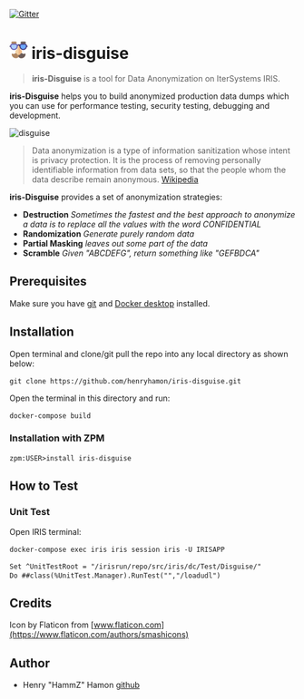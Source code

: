 [![Gitter](https://img.shields.io/badge/Available%20on-Intersystems%20Open%20Exchange-00b2a9.svg)](https://openexchange.intersystems.com/package/iris-disguise)

# ![Iris Disguise](assets/fake.png?raw=true) iris-disguise

> **iris-Disguise** is a tool for Data Anonymization on IterSystems IRIS.

**iris-Disguise** helps you to build anonymized production data dumps which you can use for performance testing, security testing, debugging and development.

![disguise](https://media.giphy.com/media/3oEjHPuFDT0CpthWCY/giphy.gif)

> Data anonymization is a type of information sanitization whose intent is privacy protection. It is the process of removing personally identifiable information from data sets, so that the people whom the data describe remain anonymous. [Wikipedia](https://en.wikipedia.org/wiki/Data_anonymization)

**iris-Disguise** provides a set of anonymization strategies:
* **Destruction**  _Sometimes the fastest and the best approach to anonymize a data is to replace all the values with the word CONFIDENTIAL_
* **Randomization** _Generate purely random data_
* **Partial Masking** _leaves out some part of the data_
* **Scramble** _Given "ABCDEFG", return something like "GEFBDCA"_


## Prerequisites
Make sure you have [git](https://git-scm.com/book/en/v2/Getting-Started-Installing-Git) and [Docker desktop](https://www.docker.com/products/docker-desktop) installed.

## Installation

Open terminal and clone/git pull the repo into any local directory as shown below:

```
git clone https://github.com/henryhamon/iris-disguise.git
```

Open the terminal in this directory and run:

```
docker-compose build
```

### Installation with ZPM

```
zpm:USER>install iris-disguise
```

## How to Test

### Unit Test

Open IRIS terminal:

```
docker-compose exec iris iris session iris -U IRISAPP
```

```
Set ^UnitTestRoot = "/irisrun/repo/src/iris/dc/Test/Disguise/"
Do ##class(%UnitTest.Manager).RunTest("","/loadudl")
```

## Credits
Icon by Flaticon from [www.flaticon.com](https://www.flaticon.com/authors/smashicons)

## Author ##

 * Henry "HammZ" Hamon [github](https://github.com/henryhamon)
